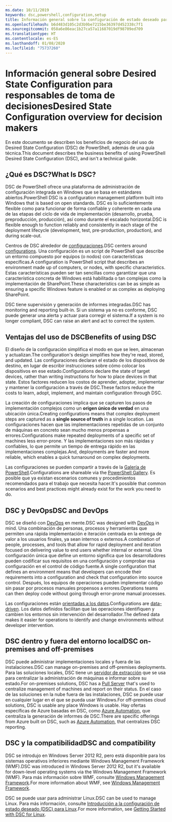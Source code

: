 ```yaml
---
ms.date: 10/11/2019
keywords: dsc,powershell,configuration,setup
title: Información general sobre la configuración de estado deseado para responsables de toma de decisiones
ms.openlocfilehash: b6d483d105c2d3b9be7215be36397d452338c7f1
ms.sourcegitcommit: 058a6e86eac1b27ca57a11687019df98709ed709
ms.translationtype: HT
ms.contentlocale: es-ES
ms.lasthandoff: 01/08/2020
ms.locfileid: "75737260"
---
```

# <a name="desired-state-configuration-overview-for-decision-makers"></a><span data-ttu-id="c3586-103">Información general sobre Desired State Configuration para responsables de toma de decisiones</span><span class="sxs-lookup"><span data-stu-id="c3586-103">Desired State Configuration overview for decision makers</span></span>

<span data-ttu-id="c3586-104">En este documento se describen los beneficios de negocio del uso de Desired State Configuration (DSC) de PowerShell, además de una guía técnica.</span><span class="sxs-lookup"><span data-stu-id="c3586-104">This document describes the business benefits of using PowerShell Desired State Configuration (DSC), and isn't a technical guide.</span></span>

## <a name="what-is-dsc"></a><span data-ttu-id="c3586-105">¿Qué es DSC?</span><span class="sxs-lookup"><span data-stu-id="c3586-105">What Is DSC?</span></span>

<span data-ttu-id="c3586-106">DSC de PowerShell ofrece una plataforma de administración de configuración integrada en Windows que se basa en estándares abiertos.</span><span class="sxs-lookup"><span data-stu-id="c3586-106">PowerShell DSC is a configuration management platform built into Windows that is based on open standards.</span></span> <span data-ttu-id="c3586-107">DSC es lo suficientemente flexible como para funcionar de forma confiable y coherente en cada una de las etapas del ciclo de vida de implementación (desarrollo, prueba, preproducción, producción), así como durante el escalado horizontal.</span><span class="sxs-lookup"><span data-stu-id="c3586-107">DSC is flexible enough to function reliably and consistently in each stage of the deployment lifecycle (development, test, pre-production, production), and during scale-out.</span></span>

<span data-ttu-id="c3586-108">Centros de DSC alrededor de [configuraciones](../configurations/configurations.md).</span><span class="sxs-lookup"><span data-stu-id="c3586-108">DSC centers around [configurations](../configurations/configurations.md).</span></span> <span data-ttu-id="c3586-109">Una configuración es un script de PowerShell que describe un entorno compuesto por equipos (o nodos) con características específicas.</span><span class="sxs-lookup"><span data-stu-id="c3586-109">A configuration is PowerShell script that describes an environment made up of computers, or nodes, with specific characteristics.</span></span> <span data-ttu-id="c3586-110">Estas características pueden ser tan sencillas como garantizar que una característica concreta de Windows está habilitada o tan complejas como la implementación de SharePoint.</span><span class="sxs-lookup"><span data-stu-id="c3586-110">These characteristics can be as simple as ensuring a specific Windows feature is enabled or as complex as deploying SharePoint.</span></span>

<span data-ttu-id="c3586-111">DSC tiene supervisión y generación de informes integradas.</span><span class="sxs-lookup"><span data-stu-id="c3586-111">DSC has monitoring and reporting built-in.</span></span> <span data-ttu-id="c3586-112">Si un sistema ya no es conforme, DSC puede generar una alerta y actuar para corregir el sistema.</span><span class="sxs-lookup"><span data-stu-id="c3586-112">If a system is no longer compliant, DSC can raise an alert and act to correct the system.</span></span>

## <a name="benefits-of-using-dsc"></a><span data-ttu-id="c3586-113">Ventajas del uso de DSC</span><span class="sxs-lookup"><span data-stu-id="c3586-113">Benefits of using DSC</span></span>

<span data-ttu-id="c3586-114">El diseño de la configuración simplifica el modo en que se leen, almacenan y actualizan.</span><span class="sxs-lookup"><span data-stu-id="c3586-114">The configuration's design simplifies how they're read, stored, and updated.</span></span> <span data-ttu-id="c3586-115">Las configuraciones declaran el estado de los dispositivos de destino, en lugar de escribir instrucciones sobre cómo colocar los dispositivos en ese estado.</span><span class="sxs-lookup"><span data-stu-id="c3586-115">Configurations declare the state of target devices, rather than writing instructions for how to place devices in that state.</span></span> <span data-ttu-id="c3586-116">Estos factores reducen los costos de aprender, adoptar, implementar y mantener la configuración a través de DSC.</span><span class="sxs-lookup"><span data-stu-id="c3586-116">These factors reduce the costs to learn, adopt, implement, and maintain configuration through DSC.</span></span>

<span data-ttu-id="c3586-117">La creación de configuraciones implica que se capturen los pasos de implementación complejos como un **origen único de verdad** en una ubicación única.</span><span class="sxs-lookup"><span data-stu-id="c3586-117">Creating configurations means that complex deployment steps are captured as a **single source of truth** in a single location.</span></span> <span data-ttu-id="c3586-118">Las configuraciones hacen que las implementaciones repetidas de un conjunto de máquinas en concreto sean mucho menos propensas a errores.</span><span class="sxs-lookup"><span data-stu-id="c3586-118">Configurations make repeated deployments of a specific set of machines less error-prone.</span></span> <span data-ttu-id="c3586-119">Y las implementaciones son más rápidas y confiables, lo que permite un tiempo de entrega rápido en las implementaciones complejas.</span><span class="sxs-lookup"><span data-stu-id="c3586-119">And, deployments are faster and more reliable, which enables a quick turnaround on complex deployments.</span></span>

<span data-ttu-id="c3586-120">Las configuraciones se pueden compartir a través de la [Galería de PowerShell](https://powershellgallery.com).</span><span class="sxs-lookup"><span data-stu-id="c3586-120">Configurations are shareable via the [PowerShell Gallery](https://powershellgallery.com).</span></span> <span data-ttu-id="c3586-121">Es posible que ya existan escenarios comunes y procedimientos recomendados para el trabajo que necesita hacer.</span><span class="sxs-lookup"><span data-stu-id="c3586-121">It's possible that common scenarios and best practices might already exist for the work you need to do.</span></span>

## <a name="dsc-and-devops"></a><span data-ttu-id="c3586-122">DSC y DevOps</span><span class="sxs-lookup"><span data-stu-id="c3586-122">DSC and DevOps</span></span>

<span data-ttu-id="c3586-123">DSC se diseñó con [DevOps](/archive/blogs/ashleymcglone/devops-for-n00bs-ie-windows-people-like-me) en mente.</span><span class="sxs-lookup"><span data-stu-id="c3586-123">DSC was designed with [DevOps](/archive/blogs/ashleymcglone/devops-for-n00bs-ie-windows-people-like-me) in mind.</span></span> <span data-ttu-id="c3586-124">Una combinación de personas, procesos y herramientas que permiten una rápida implementación e iteración centrada en la entrega de valor a los usuarios finales, ya sean internos o externos.</span><span class="sxs-lookup"><span data-stu-id="c3586-124">A combination of people, processes, and tools that allow for rapid deployment and iteration focused on delivering value to end users whether internal or external.</span></span> <span data-ttu-id="c3586-125">Una configuración única que define un entorno significa que los desarrolladores pueden codificar sus requisitos en una configuración y comprobar esa configuración en el control de código fuente.</span><span class="sxs-lookup"><span data-stu-id="c3586-125">A single configuration that defines an environment means that developers can encode their requirements into a configuration and check that configuration into source control.</span></span> <span data-ttu-id="c3586-126">Después, los equipos de operaciones pueden implementar código sin pasar por procesos manuales propensos a errores.</span><span class="sxs-lookup"><span data-stu-id="c3586-126">Operations teams can then deploy code without going through error-prone manual processes.</span></span>

<span data-ttu-id="c3586-127">Las configuraciones están [orientadas a los datos](../configurations/configData.md).</span><span class="sxs-lookup"><span data-stu-id="c3586-127">Configurations are [data-driven](../configurations/configData.md).</span></span> <span data-ttu-id="c3586-128">Los datos definidos facilitan que las operaciones identifiquen y cambien los entornos sin intervención del desarrollador.</span><span class="sxs-lookup"><span data-stu-id="c3586-128">The defined data makes it easier for operations to identify and change environments without developer intervention.</span></span>

## <a name="dsc-on-premises-and-off-premises"></a><span data-ttu-id="c3586-129">DSC dentro y fuera del entorno local</span><span class="sxs-lookup"><span data-stu-id="c3586-129">DSC on-premises and off-premises</span></span>

<span data-ttu-id="c3586-130">DSC puede administrar implementaciones locales y fuera de las instalaciones.</span><span class="sxs-lookup"><span data-stu-id="c3586-130">DSC can manage on-premises and off-premises deployments.</span></span> <span data-ttu-id="c3586-131">Para las soluciones locales, DSC tiene un [servidor de extracción](../pull-server/pullServer.md) que se usa para centralizar la administración de máquinas e informar sobre su estado.</span><span class="sxs-lookup"><span data-stu-id="c3586-131">For on-premises solutions, DSC has a [Pull Server](../pull-server/pullServer.md) that's used to centralize management of machines and report on their status.</span></span> <span data-ttu-id="c3586-132">En el caso de las soluciones en la nube fuera de las instalaciones, DSC se puede usar en cualquier lugar en el que se pueda usar Windows.</span><span class="sxs-lookup"><span data-stu-id="c3586-132">For off-premises cloud solutions, DSC is usable any place Windows is usable.</span></span>
<span data-ttu-id="c3586-133">Hay ofertas específicas de Azure basadas en DSC, como [Azure Automation](https://azure.microsoft.com/en-us/documentation/services/automation/), que centraliza la generación de informes de DSC.</span><span class="sxs-lookup"><span data-stu-id="c3586-133">There are specific offerings from Azure built on DSC, such as [Azure Automation](https://azure.microsoft.com/en-us/documentation/services/automation/), that centralizes DSC reporting.</span></span>

## <a name="dsc-and-compatibility"></a><span data-ttu-id="c3586-134">DSC y la compatibilidad</span><span class="sxs-lookup"><span data-stu-id="c3586-134">DSC and compatibility</span></span>

<span data-ttu-id="c3586-135">DSC se introdujo en Windows Server 2012 R2, pero está disponible para los sistemas operativos inferiores mediante Windows Management Framework (WMF).</span><span class="sxs-lookup"><span data-stu-id="c3586-135">DSC was introduced in Windows Server 2012 R2, but it's available for down-level operating systems via the Windows Management Framework (WMF).</span></span> <span data-ttu-id="c3586-136">Para más información sobre WMF, consulte [Windows Management Framework](/powershell/scripting/wmf/overview).</span><span class="sxs-lookup"><span data-stu-id="c3586-136">For more information about WMF, see [Windows Management Framework](/powershell/scripting/wmf/overview).</span></span>

<span data-ttu-id="c3586-137">DSC se puede usar para administrar Linux.</span><span class="sxs-lookup"><span data-stu-id="c3586-137">DSC can be used to manage Linux.</span></span> <span data-ttu-id="c3586-138">Para más información, consulte [Introducción a la configuración de estado deseado (DSC) para Linux](../getting-started/lnxGettingStarted.md).</span><span class="sxs-lookup"><span data-stu-id="c3586-138">For more information, see [Getting Started with DSC for Linux](../getting-started/lnxGettingStarted.md).</span></span>
